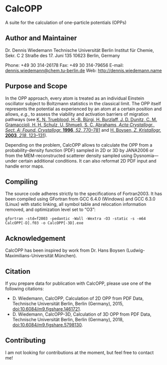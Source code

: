# CalcOPP
A suite for the calculation of one-particle potentials (OPPs)

## Author and Maintainer
Dr. Dennis Wiedemann
Technische Universität Berlin
Institut für Chemie, Sekr. C 2
Straße des 17. Juni 135
10623 Berlin, Germany

Phone:	+49 30 314-26178
Fax:	+49 30 314-79656
E-mail:	[dennis.wiedemann@chem.tu-berlin.de](mailto:dennis.wiedemann@chem.tu-berlin.de)
Web:	http://dennis.wiedemann.name

## Purpose and Scope
In the OPP approach, every atom is treated as an individual Einstein oscillator subject to Boltzmann statistics in the classical limit. The OPP itself represents the potential as experienced by an atom at a certain position and allows, *e.g.*, to assess the viability and activation barriers of migration pathways (see [K. N. Trueblood, H.-B. Bürgi, H. Burzlaff, J. D. Dunitz, C. M. Gramaccioli, H. H. Schulz, U. Shmueli, S. C. Abrahams, *Acta Crystallogr., Sect. A: Found. Crystallogr.* **1996**, *52*, 770–781](https://doi.org/10.1107/S0108767396005697) and [H. Boysen, *Z. Kristallogr.* **2003**, *218*, 123–131](https://doi.org/10.1524/zkri.218.2.123.20668)).

Depending on the problem, CalcOPP allows to calculate the OPP from a probability-density function (PDF) sampled in 2D or 3D by JANA2006 or from the MEM-reconstructed scatterer density sampled using Dysnomia—under certain additional conditions. It can also reformat 2D PDF input and handle error maps.

## Compiling
The source code adheres strictly to the specifications of Fortran2003. It has been compiled using GFortran from GCC 6.4.0 (Windows) and GCC 6.3.0 (Linux) with static linking, all symbol table and relocation information removed, and optimization level set to “O3”:

`gfortran -std=f2003 -pedantic -Wall -Wextra -O3 -static -s -m64 CalcOPP[-D].f03 -o CalcOPP[-3D].exe`

## Acknowledgement
CalcOPP has been inspired by work from Dr. Hans Boysen (Ludwig-Maximilians-Universität München).

## Citation
If you prepare data for publication with CalcOPP, please use one of the following citations:

- D. Wiedemann, CalcOPP, Calculation of 2D OPP from PDF Data, Technische Universität Berlin, Berlin (Germany), 2015, [doi:10.6084/m9.figshare.1461721](https://doi.org/10.6084/m9.figshare.1461721).
- D. Wiedemann, CalcOPP-3D, Calculation of 3D OPP from PDF Data, Technische Universität Berlin, Berlin (Germany), 2018, [doi:10.6084/m9.figshare.5798130](https://doi.org/10.6084/m9.figshare.5798130).

## Contributing
I am not looking for contributions at the moment, but feel free to contact me!